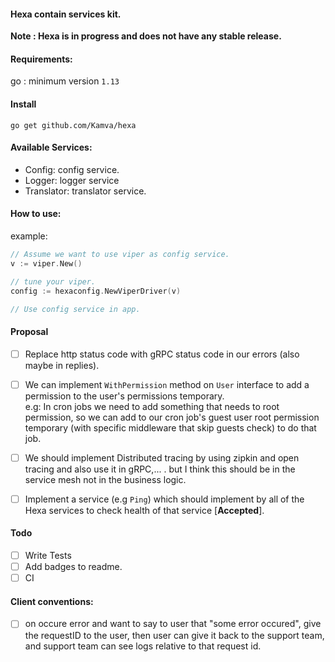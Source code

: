 #### Hexa contain services kit.

__Note : Hexa is in progress and does not have any stable release.__

#### Requirements:
go : minimum version `1.13`

#### Install
```
go get github.com/Kamva/hexa
```

#### Available Services:
- Config: config service.
- Logger: logger service
- Translator: translator service.

#### How to use:
example:
```go
// Assume we want to use viper as config service.
v := viper.New()

// tune your viper.
config := hexaconfig.NewViperDriver(v)

// Use config service in app.
```

#### Proposal
- [ ] Replace http status code with gRPC status code in our errors (also maybe in replies).

- [ ] We can implement `WithPermission` method on `User` interface to add a permission to the user's 
permissions temporary.  
e.g: In cron jobs we need to add something that needs to root permission, so we can add to our cron job's guest user
root permission temporary (with specific middleware that skip guests check) to do that job. 

- [ ] We should implement Distributed tracing by using zipkin and open tracing and also use it in gRPC,... . but I think this
should be in the service mesh not in the business logic.

- [ ] Implement a service (e.g `Ping`) which should implement by all of the Hexa services to check health of that service [**Accepted**].

#### Todo
- [ ] Write Tests
- [ ] Add badges to readme.
- [ ] CI

#### Client conventions:
- [ ] on occure error and want to say to user that "some error occured",  give the requestID to the user, then user can give it back to the support team, and support team can see logs relative to that request id.
